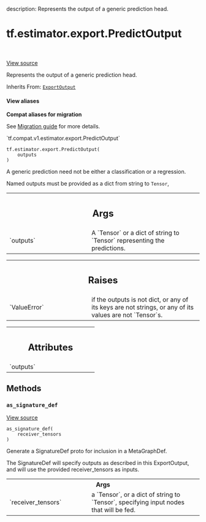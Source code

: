 description: Represents the output of a generic prediction head.

<div itemscope itemtype="http://developers.google.com/ReferenceObject">
<meta itemprop="name" content="tf.estimator.export.PredictOutput" />
<meta itemprop="path" content="Stable" />
<meta itemprop="property" content="__init__"/>
<meta itemprop="property" content="as_signature_def"/>
</div>

# tf.estimator.export.PredictOutput

<!-- Insert buttons and diff -->

<table class="tfo-notebook-buttons tfo-api nocontent" align="left">

</table>

<a target="_blank" class="external" href="/code/stable/tensorflow/python/saved_model/model_utils/export_output.py">View source</a>



Represents the output of a generic prediction head.

Inherits From: [`ExportOutput`](../../../tf/estimator/export/ExportOutput.md)

<section class="expandable">
  <h4 class="showalways">View aliases</h4>
  <p>
<b>Compat aliases for migration</b>
<p>See
<a href="https://www.tensorflow.org/guide/migrate">Migration guide</a> for
more details.</p>
<p>`tf.compat.v1.estimator.export.PredictOutput`</p>
</p>
</section>

<pre class="devsite-click-to-copy prettyprint lang-py tfo-signature-link">
<code>tf.estimator.export.PredictOutput(
    outputs
)
</code></pre>



<!-- Placeholder for "Used in" -->

A generic prediction need not be either a classification or a regression.

Named outputs must be provided as a dict from string to `Tensor`,

<!-- Tabular view -->
 <table class="responsive fixed orange">
<colgroup><col width="214px"><col></colgroup>
<tr><th colspan="2"><h2 class="add-link">Args</h2></th></tr>

<tr>
<td>
`outputs`
</td>
<td>
A `Tensor` or a dict of string to `Tensor` representing the
predictions.
</td>
</tr>
</table>



<!-- Tabular view -->
 <table class="responsive fixed orange">
<colgroup><col width="214px"><col></colgroup>
<tr><th colspan="2"><h2 class="add-link">Raises</h2></th></tr>

<tr>
<td>
`ValueError`
</td>
<td>
if the outputs is not dict, or any of its keys are not
strings, or any of its values are not `Tensor`s.
</td>
</tr>
</table>





<!-- Tabular view -->
 <table class="responsive fixed orange">
<colgroup><col width="214px"><col></colgroup>
<tr><th colspan="2"><h2 class="add-link">Attributes</h2></th></tr>

<tr>
<td>
`outputs`
</td>
<td>

</td>
</tr>
</table>



## Methods

<h3 id="as_signature_def"><code>as_signature_def</code></h3>

<a target="_blank" class="external" href="/code/stable/tensorflow/python/saved_model/model_utils/export_output.py">View source</a>

<pre class="devsite-click-to-copy prettyprint lang-py tfo-signature-link">
<code>as_signature_def(
    receiver_tensors
)
</code></pre>

Generate a SignatureDef proto for inclusion in a MetaGraphDef.

The SignatureDef will specify outputs as described in this ExportOutput,
and will use the provided receiver_tensors as inputs.

<!-- Tabular view -->
 <table class="responsive fixed orange">
<colgroup><col width="214px"><col></colgroup>
<tr><th colspan="2">Args</th></tr>

<tr>
<td>
`receiver_tensors`
</td>
<td>
a `Tensor`, or a dict of string to `Tensor`, specifying
input nodes that will be fed.
</td>
</tr>
</table>





